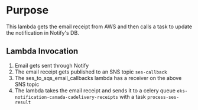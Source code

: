 # Purpose

This lambda gets the email receipt from AWS and then calls a task to update the notification in Notify's DB.

## Lambda Invocation

1. Email gets sent through Notify
2. The email receipt gets published to an SNS topic `ses-callback`
3. The ses_to_sqs_email_callbacks lambda has a receiver on the above SNS topic
4. The lambda takes the email receipt and sends it to a celery queue `eks-notification-canada-cadelivery-receipts` with a task `process-ses-result`
